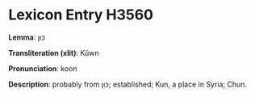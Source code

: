 # Lexicon Entry H3560

**Lemma**: כּוּן

**Transliteration (xlit)**: Kûwn

**Pronunciation**: koon

**Description**:
probably from כּוּן; established; Kun, a place in Syria; Chun.
